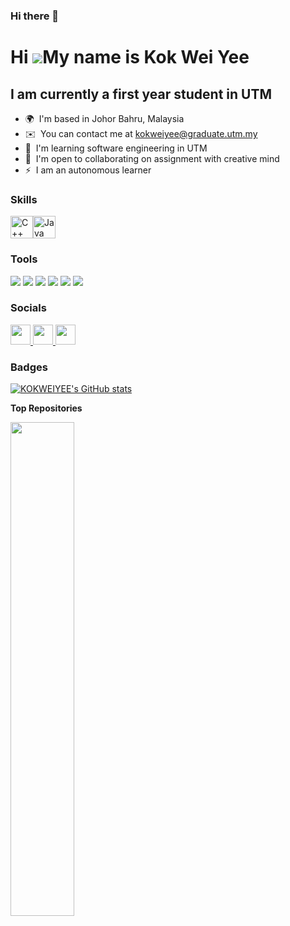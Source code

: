 ### Hi there 👋

Hi ![](https://user-images.githubusercontent.com/18350557/176309783-0785949b-9127-417c-8b55-ab5a4333674e.gif)My name is Kok Wei Yee
===================================================================================================================================

I am currently a first year student in UTM
------------------------------------------

* 🌍  I'm based in Johor Bahru, Malaysia
* ✉️  You can contact me at [kokweiyee@graduate.utm.my](mailto:kokweiyee@graduate.utm.my)
* 🧠  I'm learning software engineering in UTM
* 🤝  I'm open to collaborating on assignment with creative mind
* ⚡  I am an autonomous learner

### Skills

<a href="https://docs.microsoft.com/en-us/cpp/?view=msvc-170" target="_blank" rel="noreferrer"><img src="https://raw.githubusercontent.com/danielcranney/readme-generator/main/public/icons/skills/cplusplus-colored.svg" width="36" height="36" alt="C++" /></a><a href="https://www.oracle.com/java/" target="_blank" rel="noreferrer"><img src="https://raw.githubusercontent.com/danielcranney/readme-generator/main/public/icons/skills/java-colored.svg" width="36" height="36" alt="Java" /></a></p>

### Tools

<p align="left"><img src="https://img.shields.io/badge/ChatGPT-74aa9c?style=for-the-badge&logo=openai&logoColor=white">
<img src="https://img.shields.io/badge/Canva-%2300C4CC.svg?&style=for-the-badge&logo=Canva&logoColor=white" />
<img src="https://img.shields.io/badge/Microsoft_Word-2B579A?style=for-the-badge&logo=microsoft-word&logoColor=white">
<img src="https://img.shields.io/badge/Microsoft_PowerPoint-B7472A?style=for-the-badge&logo=microsoft-powerpoint&logoColor=white">
<img src="https://img.shields.io/badge/Microsoft_Excel-217346?style=for-the-badge&logo=microsoft-excel&logoColor=white">
<img src="https://img.shields.io/badge/Visual%20Studio%20Code-0078d7.svg?style=for-the-badge&logo=visual-studio-code&logoColor=white">


### Socials

<p align="left"> <a href="https://www.github.com/KOKWEIYEE" target="_blank" rel="noreferrer"> <picture> <source media="(prefers-color-scheme: dark)" srcset="https://raw.githubusercontent.com/danielcranney/readme-generator/main/public/icons/socials/github-dark.svg" /> <source media="(prefers-color-scheme: light)" srcset="https://raw.githubusercontent.com/danielcranney/readme-generator/main/public/icons/socials/github.svg" /> <img src="https://raw.githubusercontent.com/danielcranney/readme-generator/main/public/icons/socials/github.svg" width="32" height="32" /> </picture> </a> <a href="http://www.instagram.com/weiyee36?utm_source=qr&igsh=eTZyb3I4a2RodXlo" target="_blank" rel="noreferrer"> <picture> <source media="(prefers-color-scheme: dark)" srcset="undefined" /> <source media="(prefers-color-scheme: light)" srcset="https://raw.githubusercontent.com/danielcranney/readme-generator/main/public/icons/socials/instagram.svg" /> <img src="https://raw.githubusercontent.com/danielcranney/readme-generator/main/public/icons/socials/instagram.svg" width="32" height="32" /> </picture> </a> <a href="https://www.linkedin.com/in/kok-wei-yee-791282282?utm_source=share&utm_campaign=share_via&utm_content=profile&utm_medium=android_app" target="_blank" rel="noreferrer"> <picture> <source media="(prefers-color-scheme: dark)" srcset="https://raw.githubusercontent.com/danielcranney/readme-generator/main/public/icons/socials/linkedin-dark.svg" /> <source media="(prefers-color-scheme: light)" srcset="https://raw.githubusercontent.com/danielcranney/readme-generator/main/public/icons/socials/linkedin.svg" /> <img src="https://raw.githubusercontent.com/danielcranney/readme-generator/main/public/icons/socials/linkedin.svg" width="32" height="32" /> </picture> </a></p>

### Badges
<a href="http://www.github.com/KOKWEIYEE"><img src="https://github-readme-stats.vercel.app/api?username=KOKWEIYEE&show_icons=true&hide=&count_private=true&title_color=ffffff&text_color=ffffff&icon_color=3382ed&bg_color=1c1917&hide_border=true&show_icons=true" alt="KOKWEIYEE's GitHub stats" /></a>

<b>Top Repositories</b>

<div width="100%" align="center"><a href="https://github.com/KOKWEIYEE/eportfolio-SECP1013" align="left"><img align="left" width="45%" src="https://github-readme-stats.vercel.app/api/pin/?username=KOKWEIYEE&repo=eportfolio-SECP1013&title_color=ffffff&text_color=ffffff&icon_color=3382ed&bg_color=1c1917&hide_border=true&locale=en" /></a>

